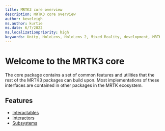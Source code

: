 ```yaml
---
title: MRTK3 core overview
description: MRTK3 core overview
author: keveleigh
ms.author: kurtie
ms.date: 6/7/2022
ms.localizationpriority: high
keywords: Unity, HoloLens, HoloLens 2, Mixed Reality, development, MRTK3, core, utilities
---
```


# Welcome to the MRTK3 core

The core package contains a set of common features and utilities that the rest of the MRTK3 packages can build upon.  Most implementations of these interfaces are contained in other packages in the MRTK ecosystem.

## Features

* [Interactables](../../../mrtk3-overview/architecture/interactables.md)
* [Interactors](../../../mrtk3-overview/architecture/interactors.md)
* [Subsystems](../../../mrtk3-overview/architecture/subsystems.md)
